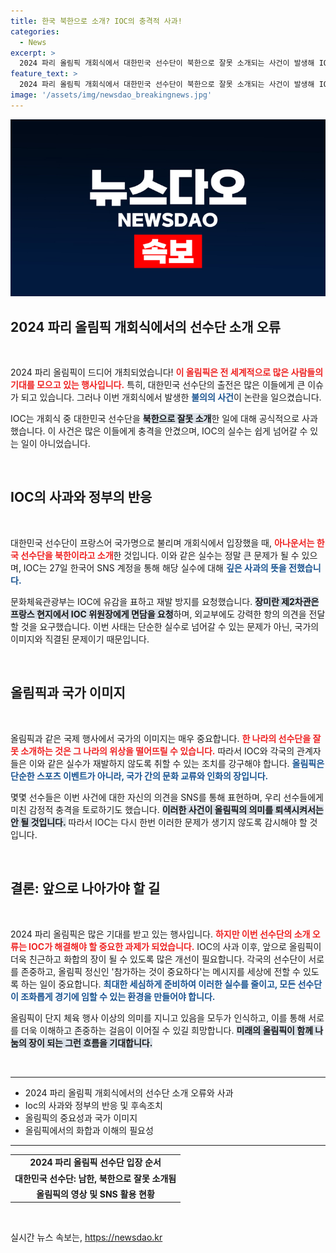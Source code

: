 ```yaml
---
title: 한국 북한으로 소개? IOC의 충격적 사과!
categories:
  - News
excerpt: >
  2024 파리 올림픽 개회식에서 대한민국 선수단이 북한으로 잘못 소개되는 사건이 발생해 IOC가 사과했습니다. 한국 선수단의 입장이 잘못된 정보로 처리돼 문화체육관광부는 재발 방지를 요청하며 강력한 항의를 예고했습니다.
feature_text: >
  2024 파리 올림픽 개회식에서 대한민국 선수단이 북한으로 잘못 소개되는 사건이 발생해 IOC가 사과했습니다. 한국 선수단의 입장이 잘못된 정보로 처리돼 문화체육관광부는 재발 방지를 요청하며 강력한 항의를 예고했습니다.
image: '/assets/img/newsdao_breakingnews.jpg'
---
```


<p><img src="/assets/img/newsdao_breakingnews.jpg" alt="ranknews 속보" /></p>

<h2 data-ke-size="size26">2024 파리 올림픽 개회식에서의 선수단 소개 오류</h2>

<p data-ke-size="size16">&nbsp;</p>

<p>2024 파리 올림픽이 드디어 개최되었습니다! <b><span style="color: #ee2323;">이 올림픽은 전 세계적으로 많은 사람들의 기대를 모으고 있는 행사입니다.</span></b> 특히, 대한민국 선수단의 출전은 많은 이들에게 큰 이슈가 되고 있습니다. 그러나 이번 개회식에서 발생한 <b><span style="color: #1a5490;">불의의 사건</span></b>이 논란을 일으켰습니다. </p>

<p>IOC는 개회식 중 대한민국 선수단을 <b><span style="background-color: #21538527;">북한으로 잘못 소개</span></b>한 일에 대해 공식적으로 사과했습니다. 이 사건은 많은 이들에게 충격을 안겼으며, IOC의 실수는 쉽게 넘어갈 수 있는 일이 아니었습니다. </p>

<p data-ke-size="size16">&nbsp;</p> 

<h2 data-ke-size="size26">IOC의 사과와 정부의 반응</h2>

<p data-ke-size="size16">&nbsp;</p>

<p>대한민국 선수단이 프랑스어 국가명으로 불리며 개회식에서 입장했을 때, <b><span style="color: #ee2323;">아나운서는 한국 선수단을 북한이라고 소개</span></b>한 것입니다. 이와 같은 실수는 정말 큰 문제가 될 수 있으며, IOC는 27일 한국어 SNS 계정을 통해 해당 실수에 대해 <b><span style="color: #1a5490;">깊은 사과의 뜻을 전했습니다.</span></b></p>

<p>문화체육관광부는 IOC에 유감을 표하고 재발 방지를 요청했습니다. <b><span style="background-color: #21538527;">장미란 제2차관은 프랑스 현지에서 IOC 위원장에게 면담을 요청</span></b>하며, 외교부에도 강력한 항의 의견을 전달할 것을 요구했습니다. 이번 사태는 단순한 실수로 넘어갈 수 있는 문제가 아닌, 국가의 이미지와 직결된 문제이기 때문입니다.</p>

<p data-ke-size="size16">&nbsp;</p> 

<h2 data-ke-size="size26">올림픽과 국가 이미지</h2>

<p data-ke-size="size16">&nbsp;</p>

<p>올림픽과 같은 국제 행사에서 국가의 이미지는 매우 중요합니다. <b><span style="color: #ee2323;">한 나라의 선수단을 잘못 소개하는 것은 그 나라의 위상을 떨어뜨릴 수 있습니다.</span></b> 따라서 IOC와 각국의 관계자들은 이와 같은 실수가 재발하지 않도록 취할 수 있는 조치를 강구해야 합니다. <b><span style="color: #1a5490;">올림픽은 단순한 스포츠 이벤트가 아니라, 국가 간의 문화 교류와 인화의 장입니다.</span></b></p>

<p>몇몇 선수들은 이번 사건에 대한 자신의 의견을 SNS를 통해 표현하며, 우리 선수들에게 미친 감정적 충격을 토로하기도 했습니다. <b><span style="background-color: #21538527;">이러한 사건이 올림픽의 의미를 퇴색시켜서는 안 될 것입니다.</span></b> 따라서 IOC는 다시 한번 이러한 문제가 생기지 않도록 감시해야 할 것입니다.</p>

<p data-ke-size="size16">&nbsp;</p> 

<h2 data-ke-size="size26">결론: 앞으로 나아가야 할 길</h2>

<p data-ke-size="size16">&nbsp;</p>

<p>2024 파리 올림픽은 많은 기대를 받고 있는 행사입니다. <b><span style="color: #ee2323;">하지만 이번 선수단의 소개 오류는 IOC가 해결해야 할 중요한 과제가 되었습니다.</span></b> IOC의 사과 이후, 앞으로 올림픽이 더욱 친근하고 화합의 장이 될 수 있도록 많은 개선이 필요합니다. 각국의 선수단이 서로를 존중하고, 올림픽 정신인 '참가하는 것이 중요하다'는 메시지를 세상에 전할 수 있도록 하는 일이 중요합니다. <b><span style="color: #1a5490;">최대한 세심하게 준비하여 이러한 실수를 줄이고, 모든 선수단이 조화롭게 경기에 임할 수 있는 환경을 만들어야 합니다.</span></b> </p>

<p>올림픽이 단지 체육 행사 이상의 의미를 지니고 있음을 모두가 인식하고, 이를 통해 서로를 더욱 이해하고 존중하는 걸음이 이어질 수 있길 희망합니다. <b><span style="background-color: #21538527;">미래의 올림픽이 함께 나눔의 장이 되는 그런 흐름을 기대합니다.</span></b></p>

<p data-ke-size="size16">&nbsp;</p> 

<hr>

<ul>
    <li>2024 파리 올림픽 개회식에서의 선수단 소개 오류와 사과</li>
    <li>Ioc의 사과와 정부의 반응 및 후속조치</li>
    <li>올림픽의 중요성과 국가 이미지</li>
    <li>올림픽에서의 화합과 이해의 필요성</li>
</ul>

<hr>

<table style="width: 100%;">
    <tr>
        <td style="text-align: center; height: 17px;"><b>2024 파리 올림픽 선수단 입장 순서</b></td>
    </tr>
    <tr>
        <td style="text-align: center; height: 17px;"><b>대한민국 선수단: 남한, 북한으로 잘못 소개됨</b></td>
    </tr>
    <tr>
        <td style="text-align: center; height: 17px;"><b>올림픽의 영상 및 SNS 활용 현황</b></td>
    </tr>
</table>

<p data-ke-size="size16">&nbsp;</p>
실시간 뉴스 속보는, <a href="https://newsdao.kr" rel="dofollow">https://newsdao.kr</a>


